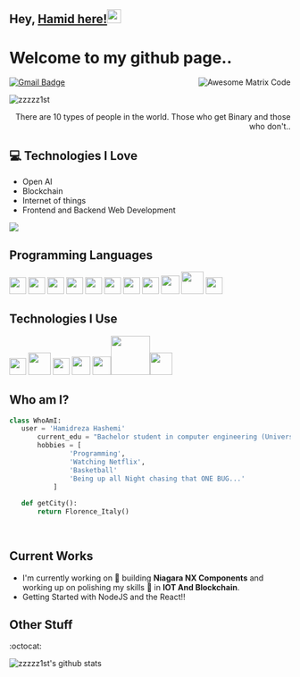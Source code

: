 ## Hey, [Hamid here!](https://github.com/zzzzz1st/)<img src="https://media.giphy.com/media/hvRJCLFzcasrR4ia7z/giphy.gif" width="25px">

<h1>Welcome to my github page..</h1> 

<img src = 'https://github.com/zzzzz1st/zzzzz1st/blob/master/images/matrix.gif' alt = 'Awesome Matrix Code' align='right'/>

[![Gmail Badge](https://img.shields.io/badge/-zzzzz1st@yahoo.com-c14438?style=flat-square&logo=Gmail&logoColor=white&link=mailto:zzzzz1st@yahoo.com)](mailto:zzzzz1st@yahoo.com)
<p align="left"> <img src="https://komarev.com/ghpvc/?username=zzzzz1st" alt="zzzzz1st" /> </p>

<div style="text-align: right">There are 10 types of people in the world. Those who get Binary and those who don't.. </div>

## :computer: Technologies I Love
* Open AI
* Blockchain
* Internet of things
* Frontend and Backend Web Development

<img src = "https://github-readme-stats.vercel.app/api/top-langs/?username=zzzzz1st&layout=compact">

## Programming Languages
<img src = 'https://github.com/zzzzz1st/zzzzz1st/blob/master/images/c-original.svg' width='30'/> <img src = 'https://github.com/zzzzz1st/zzzzz1st/blob/master/images/cpp.svg' width='30'/> <img src = 'https://github.com/zzzzz1st/zzzzz1st/blob/master/images/python2.png' height='30'/>  <img src = 'https://github.com/zzzzz1st/zzzzz1st/blob/master/images/html.svg' width='30'/> <img src='https://github.com/zzzzz1st/zzzzz1st/blob/master/images/java.svg' width='30'/> <img src = 'https://github.com/zzzzz1st/zzzzz1st/blob/master/images/kotlin.svg' width='30'/> <img src = 'https://github.com/zzzzz1st/zzzzz1st/blob/master/images/css.svg' width='30'/> <img src = 'https://github.com/zzzzz1st/zzzzz1st/blob/master/images/js.svg' width='30'/> <img src = 'https://github.com/zzzzz1st/zzzzz1st/blob/master/images/bootstrap.svg' width='33'/> <img src = 'https://github.com/zzzzz1st/zzzzz1st/blob/master/images/php.svg' width='40'/>
 <img src = 'https://github.com/zzzzz1st/zzzzz1st/blob/master/images/sql.svg' width='30'/> 
 
 ## Technologies I Use
 <img src = 'https://github.com/zzzzz1st/zzzzz1st/blob/master/images/pycharm.svg' width='30'/> <img src = 'https://github.com/zzzzz1st/zzzzz1st/blob/master/images/android.svg' height='40'/> <img src = 'https://github.com/zzzzz1st/zzzzz1st/blob/master/images/git.svg' width='30'/> <img src = 'https://github.com/zzzzz1st/zzzzz1st/blob/master/images/nodejs.svg' width='33'/> <img src = 'https://github.com/zzzzz1st/zzzzz1st/blob/master/images/react.svg' width='33'/><img src = 'https://user-images.githubusercontent.com/52376408/129475151-20fc9dfa-399f-4c53-8312-e2e746e3b8c2.png' width='70'/><img src = 'https://user-images.githubusercontent.com/52376408/162423797-ab6808bc-d5eb-4b9a-8e66-540e5de3d526.jpg' height='40'/>
 
 ## Who am I?
 ```python
 class WhoAmI:
 	user = 'Hamidreza Hashemi'
		current_edu = "Bachelor student in computer engineering (University of Florence)"
		hobbies = [
				'Programming',
				'Watching Netflix',
				'Basketball'
				'Being up all Night chasing that ONE BUG...'
			]
	
	def getCity():
		return Florence_Italy()
	
	
 ```
 
## Current Works
 * I'm currently working on 🔭 building **Niagara NX Components** and working up on polishing my skills 🌱 in **IOT And Blockchain**.
 * Getting Started with NodeJS and the React!!
 
## Other Stuff
  :octocat: 

![zzzzz1st's github stats](https://github-readme-stats.vercel.app/api?username=zzzzz1st&show_icons=true&hide=[%22issues%22])
